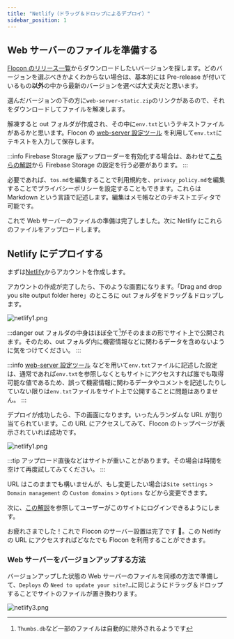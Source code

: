 ```yaml
---
title: "Netlify（ドラッグ＆ドロップによるデプロイ）"
sidebar_position: 1
---
```


## Web サーバーのファイルを準備する

[Flocon のリリース一覧](https://github.com/flocon-trpg/servers/releases)からダウンロードしたいバージョンを探します。どのバージョンを選ぶべきかよくわからない場合は、基本的には Pre-release が付いているもの**以外**の中から最新のバージョンを選べば大丈夫だと思います。

選んだバージョンの下の方に`web-server-static.zip`のリンクがあるので、それをダウンロードしてファイルを解凍します。

解凍すると out フォルダが作成され、その中に`env.txt`というテキストファイルがあるかと思います。Flocon の [web-server 設定ツール](https://tools.flocon.app/web-server) を利用して`env.txt`にテキストを入力して保存します。

:::info
Firebase Storage 版アップローダーを有効化する場合は、あわせて[こちらの解説](/docs/server/uploader/firebase_storage)から Firebase Storage の設定を行う必要があります。
:::

必要であれば、`tos.md`を編集することで利用規約を、`privacy_policy.md`を編集することでプライバシーポリシーを設定することもできます。これらは Markdown という言語で記述します。編集はメモ帳などのテキストエディタで可能です。

これで Web サーバーのファイルの準備は完了しました。次に Netlify にこれらのファイルをアップロードします。

## Netlify にデプロイする

まずは[Netlify](https://www.netlify.com/)からアカウントを作成します。

アカウントの作成が完了したら、下のような画面になります。「Drag and drop you site output folder here」のところに out フォルダをドラッグ＆ドロップします。

![netlify1.png](/img/docs/netlify/1.png)

:::danger
out フォルダの中身はほぼ全て[^1]がそのままの形でサイト上で公開されます。そのため、out フォルダ内に機密情報などに関わるデータを含めないように気をつけてください。
:::

:::info
[web-server 設定ツール](https://tools.flocon.app/web-server) などを用いて`env.txt`ファイルに記述した設定は、通常であれば`env.txt`を参照しなくともサイトにアクセスすれば誰でも取得可能な値であるため、誤って機密情報に関わるデータやコメントを記述したりしていない限りは`env.txt`ファイルをサイト上で公開することに問題はありません。
:::

デプロイが成功したら、下の画面になります。いったんランダムな URL が割り当てられています。この URL にアクセスしてみて、Flocon のトップページが表示されていれば成功です。

![netlify1.png](/img/docs/netlify/2.png)

:::tip
アップロード直後などはサイトが重いことがあります。その場合は時間を空けて再度試してみてください。
:::

URL はこのままでも構いませんが、もし変更したい場合は`Site settings` > `Domain management` の `Custom domains` > `Options` などから変更できます。

次に、[この解説](../firebase_auth.md)を参照してユーザーがこのサイトにログインできるようにします。

お疲れさまでした！これで Flocon のサーバー設置は完了です 🎉。この Netlify の URL にアクセスすればどなたでも Flocon を利用することができます。

### Web サーバーをバージョンアップする方法

バージョンアップした状態の Web サーバーのファイルを同様の方法で準備して、`Deploys` の `Need to update your site?…`に同じようにドラッグ＆ドロップすることでサイトのファイルが置き換わります。

![netlify3.png](/img/docs/netlify/3.png)

[^1]: `Thumbs.db`など一部のファイルは自動的に除外されるようです
